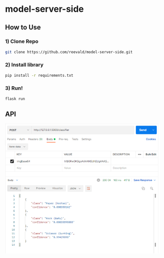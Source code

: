 # model-server-side

## How to Use
### 1) Clone Repo
```bash
git clone https://github.com/reevald/model-server-side.git
```
### 2) Install library
```bash
pip install -r requirements.txt
```
### 3) Run!
```bash
flask run
```
## API
![](sample-api.png)